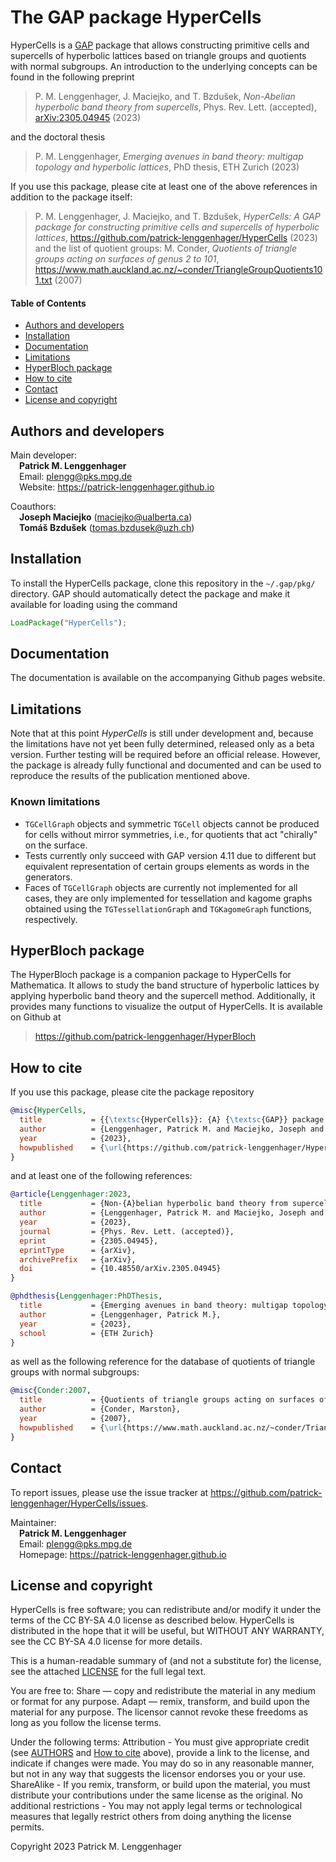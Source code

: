 # The GAP package HyperCells

HyperCells is a [GAP](https://www.gap-system.org/) package that allows
constructing primitive cells and supercells of hyperbolic lattices based on
triangle groups and quotients with normal subgroups.
An introduction to the underlying concepts can be found in the following preprint

> P. M. Lenggenhager, J. Maciejko, and T. Bzdušek,
  *Non-Abelian hyperbolic band theory from supercells*, Phys. Rev. Lett. (accepted), 
  [arXiv:2305.04945](https://doi.org/10.48550/arXiv.2305.04945) (2023)

and the doctoral thesis

> P. M. Lenggenhager,
  *Emerging avenues in band theory: multigap topology and hyperbolic lattices*,
  PhD thesis, ETH Zurich (2023)

If you use this package, please cite at least one of the above references in
addition to the package itself:
> P. M. Lenggenhager, J. Maciejko, and T. Bzdušek,
  *HyperCells: A GAP package for constructing primitive cells and supercells of
  hyperbolic lattices*, https://github.com/patrick-lenggenhager/HyperCells (2023)
and the list of quotient groups:
> M. Conder, *Quotients of triangle groups acting on surfaces of genus 2 to 101*,
  https://www.math.auckland.ac.nz/~conder/TriangleGroupQuotients101.txt (2007)

#### Table of Contents  
- [Authors and developers](#authors-and-developers)
- [Installation](#installation)
- [Documentation](#documentation)
- [Limitations](#limitations)
- [HyperBloch package](#hyperbloch-package)
- [How to cite](#how-to-cite)
- [Contact](#contact)
- [License and copyright](#license-and-copyright)

## Authors and developers

Main developer:\
&ensp;&ensp;**Patrick M. Lenggenhager**\
&ensp;&ensp;Email: plengg@pks.mpg.de\
&ensp;&ensp;Website: https://patrick-lenggenhager.github.io

Coauthors:\
&ensp;&ensp;**Joseph Maciejko** (maciejko@ualberta.ca)\
&ensp;&ensp;**Tomáš Bzdušek** (tomas.bzdusek@uzh.ch)

## Installation

To install the HyperCells package, clone this repository in the `~/.gap/pkg/`
directory.
GAP should automatically detect the package and make it available for loading
using the command
```GAP
LoadPackage("HyperCells");
```

## Documentation

The documentation is available on the accompanying Github pages website.

## Limitations
Note that at this point *HyperCells* is still under development and, because the
limitations have not yet been fully determined, released only as a beta version.
Further testing will be required before an official release. However, the package
is already fully functional and documented and can be used to reproduce the results
of the publication mentioned above.

### Known limitations
- `TGCellGraph` objects and symmetric `TGCell` objects cannot be produced for
  cells without mirror symmetries, i.e., for quotients that act "chirally" on
  the surface.
- Tests currently only succeed with GAP version 4.11 due to different but equivalent
  representation of certain groups elements as words in the generators.
- Faces of `TGCellGraph` objects are currently not implemented for all cases, they
  are only implemented for tessellation and kagome graphs obtained using the
  `TGTessellationGraph` and `TGKagomeGraph` functions, respectively.

## HyperBloch package

The HyperBloch package is a companion package to HyperCells for Mathematica.
It allows to study the band structure of hyperbolic lattices by applying hyperbolic
band theory and the supercell method. Additionally, it provides many functions
to visualize the output of HyperCells. It is available on Github at
> https://github.com/patrick-lenggenhager/HyperBloch


## How to cite

If you use this package, please cite the package repository
```BibTeX
@misc{HyperCells,
  title           = {{\textsc{HyperCells}}: {A} {\textsc{GAP}} package for constructing primitive cells and supercells of hyperbolic lattices},
  author          = {Lenggenhager, Patrick M. and Maciejko, Joseph and Bzdu\v{s}ek, Tom\'{a}\v{s}},
  year            = {2023},
  howpublished    = {\url{https://github.com/patrick-lenggenhager/HyperCells}}
}
```
and at least one of the following references:
```BibTeX
@article{Lenggenhager:2023,
  title           = {Non-{A}belian hyperbolic band theory from supercells}, 
  author          = {Lenggenhager, Patrick M. and Maciejko, Joseph and Bzdu\v{s}ek, Tom\'{a}\v{s}},
  year            = {2023},
  journal         = {Phys. Rev. Lett. (accepted)},
  eprint          = {2305.04945},
  eprintType      = {arXiv},
  archivePrefix   = {arXiv},
  doi             = {10.48550/arXiv.2305.04945}
}

@phdthesis{Lenggenhager:PhDThesis,
  title           = {Emerging avenues in band theory: multigap topology and hyperbolic lattices},
  author          = {Lenggenhager, Patrick M.}, 
  year            = {2023},
  school          = {ETH Zurich}
}
```
as well as the following reference for the database of quotients of triangle groups
with normal subgroups:
```BibTeX
@misc{Conder:2007,
  title           = {Quotients of triangle groups acting on surfaces of genus 2 to 101},
  author          = {Conder, Marston},
  year            = {2007},
  howpublished    = {\url{https://www.math.auckland.ac.nz/~conder/TriangleGroupQuotients101.txt}}
}
```

## Contact

To report issues, please use the issue tracker at
https://github.com/patrick-lenggenhager/HyperCells/issues.

Maintainer:\
&ensp;&ensp;**Patrick M. Lenggenhager**\
&ensp;&ensp;Email: plengg@pks.mpg.de\
&ensp;&ensp;Homepage: https://patrick-lenggenhager.github.io

## License and copyright

HyperCells is free software; you can redistribute and/or modify it under the
terms of the CC BY-SA 4.0 license as described below. HyperCells is distributed
in the hope that it will be useful, but WITHOUT ANY WARRANTY, see the CC BY-SA
4.0 license for more details.

This is a human-readable summary of (and not a substitute for) the license, see
the attached [LICENSE](LICENSE.txt) for the full legal text.

You are free to:
  Share — copy and redistribute the material in any medium or format for any purpose.
  Adapt — remix, transform, and build upon the material for any purpose.
  The licensor cannot revoke these freedoms as long as you follow the license terms.

Under the following terms:
  Attribution - You must give appropriate credit (see [AUTHORS](AUTHORS.md) and
    [How to cite](#how-to-cite) above), provide a link to the license, and
    indicate if changes were made. You may do so in any reasonable manner, but
    not in any way that suggests the licensor endorses you or your use.
  ShareAlike - If you remix, transform, or build upon the material, you must
    distribute your contributions under the same license as the original.
  No additional restrictions - You may not apply legal terms or technological
    measures that legally restrict others from doing anything the license permits.

Copyright 2023 Patrick M. Lenggenhager